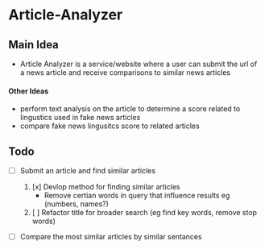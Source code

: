 # Article-Analyzer

## Main Idea

- Article Analyzer is a service/website where a user can submit
 the url of a news article and receive comparisons to similar news 
 articles 

#### Other Ideas
- perform text analysis on the article to determine a score related to lingustics used in fake news articles
- compare fake news lingusitcs score to related articles 

## Todo

- [ ] Submit an article and find similar articles
    1. [x] Devlop method for finding similar articles
        - Remove certian words in query that influence results eg (numbers,   names?)
    2. [ ] Refactor title for broader search (eg find key words, remove stop  words)
- [ ] Compare the most similar articles by similar sentances

